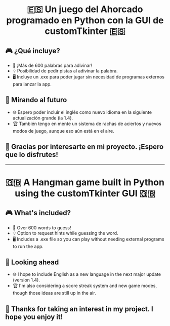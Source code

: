 <h1 align="center"> 🇪🇸 Un juego del Ahorcado programado en Python con la GUI de customTkinter 🇪🇸 </h1>

<h2> 🎮 ¿Qué incluye?</h2>

- 📒 ¡Más de 600 palabras para adivinar!
- 💡 Posibilidad de pedir pistas al adivinar la palabra.
- 🖥️ Incluye un .exe para poder jugar sin necesidad de programas externos para lanzar la app.

<h2> 🔮 Mirando al futuro</h2>

- 🌐 Espero poder incluir el inglés como nuevo idioma en la siguiente actualización grande (la 1.4).
- 🏆 También tengo en mente un sistema de rachas de aciertos y nuevos modos de juego, aunque eso aún está en el aire.

<h2>🙏 Gracias por interesarte en mi proyecto. ¡Espero que lo disfrutes! </h2>

---

<h1 align="center">🇬🇧 A Hangman game built in Python using the customTkinter GUI 🇬🇧</h1>

<h2> 🎮 What's included?</h2>

- 📒 Over 600 words to guess!
- 💡 Option to request hints while guessing the word.
- 🖥️ Includes a .exe file so you can play without needing external programs to run the app.

<h2> 🔮 Looking ahead </h2>

- 🌐 I hope to include English as a new language in the next major update (version 1.4).
- 🏆 I'm also considering a score streak system and new game modes, though those ideas are still up in the air.

<h2>🙏 Thanks for taking an interest in my project. I hope you enjoy it! </h2>
